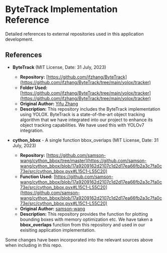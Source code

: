 # ByteTrack Implementation Reference

Detailed references to external repositories used in this application development.

## References

- **ByteTrack** (MIT License, Date: 31 July, 2023)

  - **Repository:** [https://github.com/ifzhang/ByteTrack](https://github.com/ifzhang/ByteTrack/tree/main/yolox/tracker)
  - **Folder Used:** [https://github.com/ifzhang/ByteTrack/tree/main/yolox/tracker](https://github.com/ifzhang/ByteTrack/tree/main/yolox/tracker)
  - **Original Author:** [Yifu Zhang](https://github.com/ifzhang)
  - **Description:** This repository includes the ByteTrack implementation using YOLOX. ByteTrack is a state-of-the-art object tracking algorithm that we have integrated into our project to enhance its object tracking capabilities. We have used this with YOLOv7 integration.
- **cython_bbox** - A single function bbox_overlaps (MIT License, Date: 31 July, 2023)

  - **Repository:** [https://github.com/samson-wang/cython_bbox/tree/master](https://github.com/samson-wang/cython_bbox/blob/17a9209162d2107c1d2d17ea66fb2a3c7fa0c73e/src/cython_bbox.pyx#L15C1-L55C20)
  - **Function Used:** [https://github.com/samson-wang/cython_bbox/blob/17a9209162d2107c1d2d17ea66fb2a3c7fa0c73e/src/cython_bbox.pyx#L15C1-L55C20](https://github.com/samson-wang/cython_bbox/blob/17a9209162d2107c1d2d17ea66fb2a3c7fa0c73e/src/cython_bbox.pyx#L15C1-L55C20)
  - **Original Author:** [samson-wang](https://github.com/samson-wang)
  - **Description:** This repository provides the function for plotting bounding boxes with memory optimization etc. We have taken a **bbox_overlaps** function from this repository and used in our exisiting application implementation.

Some changes have been incorporated into the relevant sources above when including in this repo.
